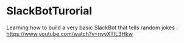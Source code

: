 # SlackBotTurorial
Learning how to build a very basic SlackBot that tells random jokes : https://www.youtube.com/watch?v=nyyXTIL3Hkw
